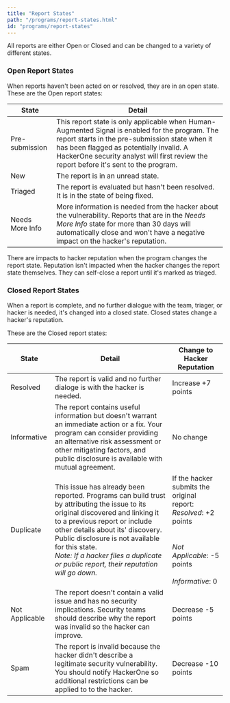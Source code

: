```yaml
---
title: "Report States"
path: "/programs/report-states.html"
id: "programs/report-states"
---
```

All reports are either Open or Closed and can be changed to a variety of different states. 

### Open Report States

When reports haven't been acted on or resolved, they are in an open state. 
These are the Open report states:

State | Detail
----- | ------
Pre-submission | This report state is only applicable when Human-Augmented Signal is enabled for the program. The report starts in the pre-submission state when it has been flagged as potentially invalid. A HackerOne security analyst will first review the report before it's sent to the program. 
New | The report is in an unread state. 
Triaged | The report is evaluated but hasn't been resolved. It is in the state of being fixed. 
Needs More Info | More information is needed from the hacker about the vulnerability. Reports that are in the *Needs More Info* state for more than 30 days will automatically close and won't have a negative impact on the hacker's reputation. 

There are impacts to hacker reputation when the program changes the report state. Reputation isn't impacted when the hacker changes the report state themselves. They can self-close a report until it's marked as triaged. 

### Closed Report States

When a report is complete, and no further dialogue with the team, triager, or hacker is needed, it's changed into a closed state. Closed states change a hacker's reputation.  

These are the Closed report states:

State | Detail | Change to Hacker Reputation
----- | ------ | ----------------------------
Resolved | The report is valid and no further dialoge is with the hacker is needed. | Increase +7 points
Informative | The report contains useful information but doesn't warrant an immediate action or a fix. Your program can consider providing an alternative risk assessment or other mitigating factors, and public disclosure is available with mutual agreement. | No change
Duplicate | This issue has already been reported. Programs can build trust by attributing the issue to its original discovered and linking it to a previous report or include other details about its' discovery. Public disclosure is not available for this state. <br>*Note: If a hacker files a duplicate or public report, their reputation will go down.* | If the hacker submits the original report:<br>*Resolved*: +2 points<br><br><br>*Not Applicable*: -5 points<br><br>*Informative*: 0
Not Applicable | The report doesn't contain a valid issue and has no security implications. Security teams should describe why the report was invalid so the hacker can improve. | Decrease -5 points
Spam | The report is invalid because the hacker didn't describe a legitimate security vulnerability. You should notify HackerOne so additional restrictions can be applied to to the hacker. | Decrease -10 points
